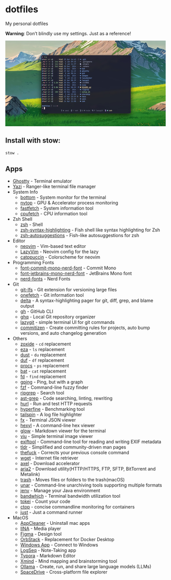 # dotfiles

My personal dotfiles

**Warning**: Don’t blindly use my settings. Just as a reference!

![terminal screenshot](images/screenshot2.jpg)

## Install with stow:

```bash
stow .
```

## Apps

- [Ghostty](https://ghostty.org/) - Terminal emulator
- [Yazi](https://yazi-rs.github.io/) - Ranger-like terminal file manager
- System Info
  - [bottom](https://github.com/ClementTsang/bottom) - System monitor for the terminal
  - [nvtop](https://github.com/Syllo/nvtop) - GPU & Accelerator process monitoring
  - [fastfetch](https://github.com/fastfetch-cli/fastfetch) - System information tool
  - [cpufetch](https://github.com/Dr-Noob/cpufetch) - CPU information tool
- Zsh Shell
  - [zsh](https://www.zsh.org) - Shell
  - [zsh-syntax-highlighting](https://github.com/zsh-users/zsh-syntax-highlighting) - Fish shell like syntax highlighting for Zsh
  - [zsh-autosuggestions](https://github.com/zsh-users/zsh-autosuggestions) - Fish-like autosuggestions for zsh
- Editor
  - [neovim](https://neovim.io) - Vim-based text editor
  - [LazyVim](https://www.lazyvim.org) - Neovim config for the lazy
  - [catppuccin](https://github.com/catppuccin/nvim) - Colorscheme for neovim
- Programming Fonts
  - [font-commit-mono-nerd-font](https://commitmono.com/) - Commit Mono
  - [font-jetbrains-mono-nerd-font](https://www.jetbrains.com/lp/mono) - JetBrains Mono font
  - [nerd-fonts](https://github.com/ryanoasis/nerd-fonts) - Nerd Fonts
- Git
  - [git-lfs](https://git-lfs.com) - Git extension for versioning large files
  - [onefetch](https://github.com/o2sh/onefetch) - Git information tool
  - [delta](https://github.com/dandavison/delta) - A syntax-highlighting pager for git, diff, grep, and blame output
  - [gh](https://cli.github.com) - GitHub CLI
  - [ghq](https://github.com/x-motemen/ghq) - Local Git repository organizer
  - [lazygit](https://github.com/jesseduffield/lazygit) - simple terminal UI for git commands
  - [commitizen](https://commitizen-tools.github.io/commitizen) - Create committing rules for projects, auto bump versions, and auto changelog generation
- Others
  - [zoxide](https://github.com/ajeetdsouza/zoxide) - `cd` replacement
  - [eza](https://github.com/eza-community/eza) - `ls` replacement
  - [dust](https://github.com/bootandy/dust) - `du` replacement
  - [duf](https://github.com/muesli/duf) - `df` replacement
  - [procs](https://github.com/dalance/procs) - `ps` replacement
  - [bat](https://github.com/sharkdp/bat) - `cat` replacement
  - [fd](https://github.com/sharkdp/fd) - `find` replacement
  - [gping](https://github.com/orf/gping) - Ping, but with a graph
  - [fzf](https://github.com/junegunn/fzf) - Command-line fuzzy finder
  - [ripgrep](https://github.com/BurntSushi/ripgrep) - Search tool
  - [ast-grep](https://github.com/ast-grep/ast-grep) - Code searching, linting, rewriting
  - [hurl](https://hurl.dev) - Run and test HTTP requests
  - [hyperfine](https://github.com/sharkdp/hyperfine) - Benchmarking tool
  - [tailspin](https://github.com/bensadeh/tailspin) - A log file highlighter
  - [fx](https://fx.wtf) - Terminal JSON viewer
  - [hexyl](https://github.com/sharkdp/hexyl) - A command-line hex viewer
  - [glow](https://github.com/charmbracelet/glow) - Markdown viewer for the terminal
  - [viu](https://github.com/atanunq/viu) - Simple terminal image viewer
  - [exiftool](https://exiftool.org) - Command-line tool for reading and writing EXIF metadata
  - [tldr](https://tldr.sh) - Simplified and community-driven man pages
  - [thefuck](https://github.com/nvbn/thefuck) - Corrects your previous console command
  - [wget](https://www.gnu.org/software/wget/) - Internet file retriever
  - [axel](https://github.com/axel-download-accelerator/axel) - Download accelerator
  - [aria2](https://github.com/aria2/aria2) - Download utility(HTTP/HTTPS, FTP, SFTP, BitTorrent and Metalink)
  - [trash](https://hasseg.org/trash/) - Moves files or folders to the trash(macOS)
  - [unar](https://theunarchiver.com/command-line) - Command-line unarchiving tools supporting multiple formats
  - [jenv](https://www.jenv.be) - Manage your Java environment
  - [bandwhich](https://github.com/imsnif/bandwhich) - Terminal bandwidth utilization tool
  - [tokei](https://github.com/XAMPPRocky/tokei) - Count your code
  - [ctop](https://ctop.sh) - concise commandline monitoring for containers
  - [just](https://just.systems) - Just a command runner
- MacOS
  - [AppCleaner](https://freemacsoft.net/appcleaner) - Uninstall mac apps
  - [IINA](https://iina.io) - Media player
  - [Figma](https://www.figma.com) - Design tool
  - [OrbStack](https://orbstack.dev) - Replacement for Docker Desktop
  - [Windows App](https://aka.ms/WindowsApp) - Connect to Windows
  - [LogSeq](https://logseq.com) - Note-Taking app
  - [Typora](https://typora.io) - Markdown Editor
  - [Xmind](https://www.xmind.net) - Mind mapping and brainstorming tool
  - [Ollama](https://ollama.com) - Create, run, and share large language models (LLMs)
  - [SpaceDrive](https://www.spacedrive.com) - Cross-platform file explorer

